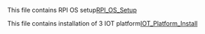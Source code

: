 This file contains RPI OS setup[RPI_OS_Setup](https://github.com/ManojAmbati3/VU_FALL22_IOT_CLASS/blob/main/RPI_BOOT_WIFI_tutorial/RPI_OS_Setup.md)

This file contains installation of 3 IOT platform[IOT_Platform_Install](https://github.com/ManojAmbati3/VU_FALL22_IOT_CLASS/blob/main/RPI_BOOT_WIFI_tutorial/IOT_Platform_Install.md)
